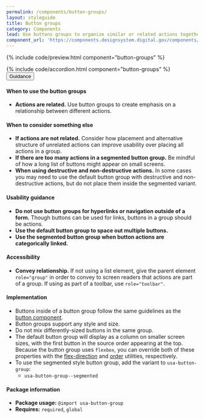 ```yaml
---
permalink: /components/button-groups/
layout: styleguide
title: Button groups
category: Components
lead: Use buttons groups to organize similar or related actions together
component_url: 'https://components.designsystem.digital.gov/components/detail/button-groups--default.html'
---
```


{% include code/preview.html component="button-groups" %}

<section class="site-component-section">
    {% include code/accordion.html component="button-groups" %}
  <div class="usa-accordion usa-accordion--bordered site-accordion-docs">
    <button class="usa-button-unstyled usa-accordion__button"
        aria-expanded="true" aria-controls="accordion-bordered-docs">
      Guidance
    </button>
    <div id="accordion-bordered-docs" aria-hidden="false" class="usa-accordion__content site-component-usage">
      <h4>When to use the button groups</h4>
      <ul class="usa-content-list">
        <li><strong>Actions are related.</strong> Use button groups to create emphasis on a relationship between different actions.</li>
      </ul>
      <h4>When to consider something else</h4>
      <ul class="usa-content-list">
        <li><strong>If actions are not related.</strong> Consider how placement and alternative structure of unrelated actions can improve usability over placing all actions in a group.</li>
        <li><strong>If there are too many actions in a segmented button group.</strong> Be mindful of how a long list of buttons might appear on small screens.</li>
        <li><strong>When using destructive and non-destructive actions.</strong> In some cases you may need to use the default button group with destructive and non-destructive actions, but do not place them inside the segmented variant.</li>
      </ul>
      <h4>Usability guidance</h4>
      <ul class="usa-content-list">
        <li><strong>Do not use button groups for hyperlinks or navigation outside of a form.</strong> Though buttons can be used for links, buttons in a group should be actions.</li>
        <li><strong>Use the default button group to space out multiple buttons.</strong></li>
        <li><strong>Use the segmented button group when button actions are categorically linked.</strong></li>
      </ul>
      <h4 class="usa-heading">Accessibility</h4>
      <ul class="usa-content-list">
        <li><strong>Convey relationship.</strong> If not using a list element, give the parent element <code>role="group"</code> in order to convey to screen readers that actions are part of a group. If using as part of a toolbar, use <code>role="toolbar"</code>.</li>
      </ul>
      <h4 class="usa-heading">Implementation</h4>
      <ul class="usa-content-list">
        <li>Buttons inside of a button group follow the same guidelines as the <a href="{{ site.baseurl }}/components/button/">button component</a>.</li>
        <li>Button groups support any style and size.</li>
        <li>Do not mix differently-sized buttons in the same group.</li>
        <li>The default button group will display as a column on smaller screen sizes, with the first button in the source order appearing at the top. Because the button group uses <code>flexbox</code>, you can override both of these properties with the <a href="{{ site.baseurl }}/utilities/flex/#utility-flex-direction">flex-direction</a> and <a href="{{ site.baseurl }}/utilities/flex/#utility-order">order</a> utilities, respectively.</li>
        <li>To use the segmented style button group, add the variant to <code>usa-button-group</code>:
          <ul>
            <li><code>usa-button-group--segmented</code></li>
          </ul>
        </li>
      </ul>
      <h4 class="usa-heading">Package information</h4>
      <ul class="usa-content-list">
        <li>
          <strong>Package usage:</strong> <code>@import usa-button-group</code>
        </li>
        <li>
          <strong>Requires:</strong> <code>required</code>, <code>global</code>
        </li>
      </ul>
    </div>
  </div>
</section>